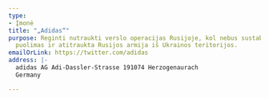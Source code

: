 ```yaml
---
type:
- Įmonė
title: "„Adidas“"
purpose: Reginti nutraukti verslo operacijas Rusijoje, kol nebus sustabdytas Ukrainos
  puolimas ir atitraukta Rusijos armija iš Ukrainos teritorijos.
emailOrLink: https://twitter.com/adidas
address: |-
  adidas AG Adi-Dassler-Strasse 191074 Herzogenaurach
  Germany

---
```

